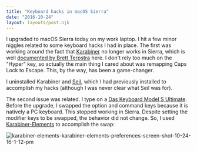 ```yaml
---
title: "Keyboard hacks in macOS Sierra"
date: "2016-10-24"
layout: layouts/post.njk
---
```


I upgraded to macOS Sierra today on my work laptop. I hit a few minor niggles
related to some keyboard hacks I had in place. The first was working around the
fact that [Karabiner](https://pqrs.org/osx/karabiner/) no longer works in
Sierra, which is well
[documented by Brett Terpstra](http://brettterpstra.com/2016/09/29/a-better-hyper-key-hack-for-sierra/)
here. I don't rely too much on the "Hyper" key, so actually the main thing I
cared about was remapping Caps Lock to Escape. This, by the way, has been a
game-changer.

I uninstalled Karabiner and [Seil](https://pqrs.org/osx/karabiner/seil.html.en),
which I had previously installed to accomplish my hacks (although I was never
clear what Seil was for).

The second issue was related. I type on
a [Das Keyboard Model S Ultimate](http://shop.daskeyboard.com/collections/products/products/das-keyboard-ultimate-model-s).
Before the upgrade, I swapped the option and command keys because it is natively
a PC keyboard. This stopped working in Sierra. Despite setting the modifier keys
to be swapped, the behavior did not change. So, I used
[Karabiner-Elements](https://github.com/tekezo/Karabiner-Elements) to accomplish
the swap:

![karabiner-elements-karabiner-elements-preferences-screen-shot-10-24-16-1-12-pm](images/karabiner-elements-karabiner-elements-preferences-screen-shot-10-24-16-1-12-pm.png)
